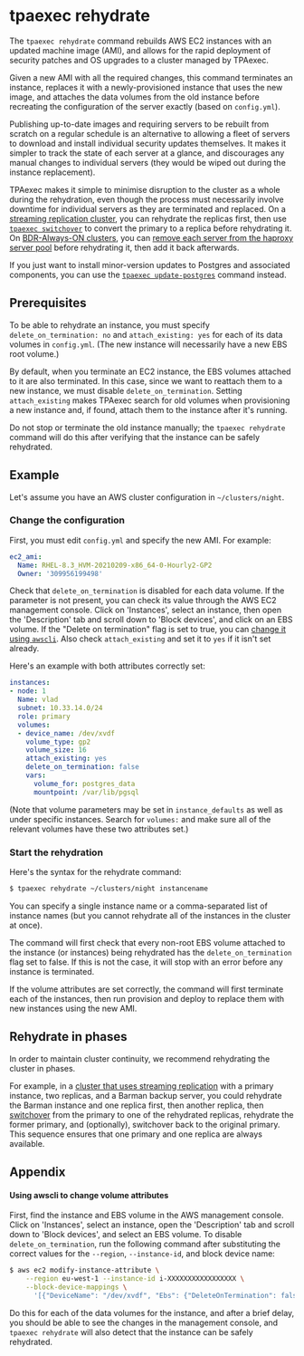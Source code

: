 # tpaexec rehydrate

The `tpaexec rehydrate` command rebuilds AWS EC2 instances with an
updated machine image (AMI), and allows for the rapid deployment of
security patches and OS upgrades to a cluster managed by TPAexec.

Given a new AMI with all the required changes, this command terminates
an instance, replaces it with a newly-provisioned instance that uses the
new image, and attaches the data volumes from the old instance before
recreating the configuration of the server exactly (based on
`config.yml`).

Publishing up-to-date images and requiring servers to be rebuilt from
scratch on a regular schedule is an alternative to allowing a fleet of
servers to download and install individual security updates themselves.
It makes it simpler to track the state of each server at a glance, and
discourages any manual changes to individual servers (they would be
wiped out during the instance replacement).

TPAexec makes it simple to minimise disruption to the cluster as a whole
during the rehydration, even though the process must necessarily involve
downtime for individual servers as they are terminated and replaced. On
a [streaming replication cluster](architecture-M1.md), you can rehydrate
the replicas first, then use [`tpaexec switchover`](tpaexec-switchover.md)
to convert the primary to a replica before rehydrating it. On
[BDR-Always-ON clusters](architecture-BDR-Always-ON.md), you can [remove
each server from the haproxy server pool](tpaexec-server-pool.md) before
rehydrating it, then add it back afterwards.

If you just want to install minor-version updates to Postgres and
associated components, you can use the
[`tpaexec update-postgres`](tpaexec-update-postgres.md) command instead.

## Prerequisites

To be able to rehydrate an instance, you must specify
`delete_on_termination: no` and `attach_existing: yes` for each of its
data volumes in `config.yml`. (The new instance will necessarily have a
new EBS root volume.)

By default, when you terminate an EC2 instance, the EBS volumes attached
to it are also terminated. In this case, since we want to reattach them
to a new instance, we must disable `delete_on_termination`. Setting
`attach_existing` makes TPAexec search for old volumes when provisioning
a new instance and, if found, attach them to the instance after it's
running.

Do not stop or terminate the old instance manually; the
`tpaexec rehydrate` command will do this after verifying that the
instance can be safely rehydrated.

## Example

Let's assume you have an AWS cluster configuration in `~/clusters/night`.

### Change the configuration

First, you must edit `config.yml` and specify the new AMI. For example:

```yaml
ec2_ami:
  Name: RHEL-8.3_HVM-20210209-x86_64-0-Hourly2-GP2
  Owner: '309956199498'
```

Check that `delete_on_termination` is disabled for each data volume. If
the parameter is not present, you can check its value through the AWS
EC2 management console. Click on 'Instances', select an instance, then
open the 'Description' tab and scroll down to 'Block devices', and click
on an EBS volume. If the "Delete on termination" flag is set to true,
you can [change it using `awscli`](#appendix). Also check
`attach_existing` and set it to `yes` if it isn't set already.

Here's an example with both attributes correctly set:

```yaml
instances:
- node: 1
  Name: vlad
  subnet: 10.33.14.0/24
  role: primary
  volumes:
  - device_name: /dev/xvdf
    volume_type: gp2
    volume_size: 16
    attach_existing: yes
    delete_on_termination: false
    vars:
      volume_for: postgres_data
      mountpoint: /var/lib/pgsql
```

(Note that volume parameters may be set in `instance_defaults` as well
as under specific instances. Search for `volumes:` and make sure all of
the relevant volumes have these two attributes set.)

### Start the rehydration

Here's the syntax for the rehydrate command:

```bash
$ tpaexec rehydrate ~/clusters/night instancename
```

You can specify a single instance name or a comma-separated list of
instance names (but you cannot rehydrate all of the instances in the
cluster at once).

The command will first check that every non-root EBS volume attached to
the instance (or instances) being rehydrated has the
`delete_on_termination` flag set to false. If this is not the case, it
will stop with an error before any instance is terminated.

If the volume attributes are set correctly, the command will first
terminate each of the instances, then run provision and deploy to
replace them with new instances using the new AMI.

## Rehydrate in phases

In order to maintain cluster continuity, we recommend rehydrating the
cluster in phases.

For example, in a [cluster that uses streaming
replication](architecture-M1.md) with a primary instance, two replicas,
and a Barman backup server, you could rehydrate the Barman instance and
one replica first, then another replica, then
[switchover](tpaexec-switchover.md) from the primary to one of the
rehydrated replicas, rehydrate the former primary, and (optionally),
switchover back to the original primary. This sequence ensures that one
primary and one replica are always available.

## Appendix

#### Using awscli to change volume attributes

First, find the instance and EBS volume in the AWS management console.
Click on 'Instances', select an instance, open the 'Description' tab and
scroll down to 'Block devices', and select an EBS volume. To disable
`delete_on_termination`, run the following command after substituting
the correct values for the `--region`, `--instance-id`, and block device
name:

```bash
$ aws ec2 modify-instance-attribute \
    --region eu-west-1 --instance-id i-XXXXXXXXXXXXXXXXX \
    --block-device-mappings \
      '[{"DeviceName": "/dev/xvdf", "Ebs": {"DeleteOnTermination": false}}]'
```

Do this for each of the data volumes for the instance, and after a brief
delay, you should be able to see the changes in the management console,
and `tpaexec rehydrate` will also detect that the instance can be safely
rehydrated.
